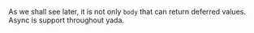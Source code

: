As we shall see later, it is not only `body` that can return deferred
values. Async is support throughout yada.
